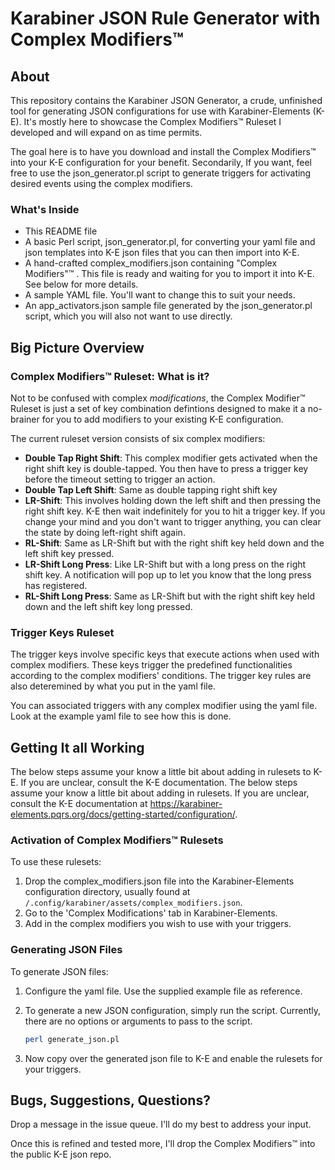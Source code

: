 # Karabiner JSON Rule Generator with Complex Modifiers™️

## About
This repository contains the Karabiner JSON Generator, a crude, unfinished tool
for generating JSON configurations for use with Karabiner-Elements (K-E). It's
mostly here to showcase the Complex Modifiers™️  Ruleset I developed and will
expand on as time permits.

The goal here is to have you download and install the Complex Modifiers™️  into 
your K-E configuration for your benefit. Secondarily, If you want, feel free to
use the json_generator.pl script to generate triggers for activating desired
events using the complex modifiers.

### What's Inside
* This README file
* A basic Perl script, json_generator.pl, for converting your yaml file and json
  templates into K-E json files that you can then import into K-E.
* A hand-crafted complex_modifiers.json containing "Complex Modifiers"™️ . This
  file is ready and waiting for you to import it into K-E. See below for more
  details.
* A sample YAML file. You'll want to change this to suit your needs.
* An app_activators.json sample file generated by the json_generator.pl script,
  which you will also not want to use directly.

## Big Picture Overview

### Complex Modifiers™️  Ruleset: What is it?
Not to be confused with complex *modifications*, the Complex Modifier™️  Ruleset
is just a set of key combination defintions designed to make it a no-brainer for
you to add modifiers to your existing K-E configuration. 

The current ruleset version consists of six complex modifiers:

- **Double Tap Right Shift**: This complex modifier gets activated when the
  right shift key is double-tapped. You then have to press a trigger key before
  the timeout setting to trigger an action.
- **Double Tap Left Shift**: Same as double tapping right shift key
- **LR-Shift**: This involves holding down the left shift and then pressing the
  right shift key. K-E then wait indefinitely for you to hit a trigger key. If
  you change your mind and you don't want to trigger anything, you can clear the
  state by doing left-right shift again. 
- **RL-Shift**: Same as LR-Shift but with the right shift key held down and the
  left shift key pressed.
- **LR-Shift Long Press**: Like LR-Shift but with a long press on the right
  shift key. A notification will pop up to let you know that the long press has
  registered.
- **RL-Shift Long Press**: Same as LR-Shift but with the right shift key held
  down and the left shift key long pressed.

### Trigger Keys Ruleset
The trigger keys involve specific keys that execute actions when used with complex modifiers. These keys trigger the predefined functionalities according to the complex modifiers' conditions. The trigger key rules are also deteremined by what you put in the yaml file. 

You can associated triggers with any complex modifier using the yaml file. Look
at the example yaml file to see how this is done.

## Getting It all Working

The below steps assume your know a little bit about adding in rulesets to K-E.
If you are unclear, consult the K-E documentation. The below steps assume your
know a little bit about adding in rulesets. If you are unclear, consult the K-E
documentation at
https://karabiner-elements.pqrs.org/docs/getting-started/configuration/.

### Activation of Complex Modifiers™️  Rulesets
To use these rulesets:
1. Drop the complex_modifiers.json file into the Karabiner-Elements
   configuration directory, usually found at
   `/.config/karabiner/assets/complex_modifiers.json`.
2. Go to the 'Complex Modifications' tab in Karabiner-Elements.
3. Add in the complex modifiers you wish to use with your triggers.

### Generating JSON Files
To generate JSON files:
1. Configure the yaml file. Use the supplied example file as reference.
2. To generate a new JSON configuration, simply run the script. Currently, there are no options or arguments to pass to the script.
 
   ```bash
   perl generate_json.pl
   
3. Now copy over the generated json file to K-E and enable the rulesets for your
   triggers. 

## Bugs, Suggestions, Questions?
Drop a message in the issue queue. I'll do my best to address your input.

Once this is refined and tested more, I'll drop the Complex Modifiers™️  into the public K-E
json repo.